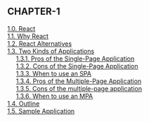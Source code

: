 ## CHAPTER-1
   [1.0. React](CHAPTER-1.md#1.0.-React)    
   [1.1. Why React](CHAPTER-1.md#11-why-react)    
   [1.2. React Alternatives](CHAPTER-1.md#12-React-Alternatives)  
   [1.3. Two Kinds of Applications](CHAPTER-1.md#13-Two-Kinds-of-Applications)  
   &nbsp;&nbsp;&nbsp;&nbsp;&nbsp;[1.3.1. Pros of the Single-Page Application](CHAPTER-1.md#131-pros-of-the-single-page-application)</pre>  
   &nbsp;&nbsp;&nbsp;&nbsp;&nbsp;[1.3.2. Cons of the Single-Page Application](CHAPTER-1.md#132-cons-of-the-single-page-application)</pre>  
   &nbsp;&nbsp;&nbsp;&nbsp;&nbsp;[1.3.3. When to use an SPA](CHAPTER-1.md#133-when-to-use-an-spa)</pre>  
   &nbsp;&nbsp;&nbsp;&nbsp;&nbsp;[1.3.4. Pros of the Multiple-Page Application](CHAPTER-1.md#134-pros-of-the-multiple-page-application)</pre>  
   &nbsp;&nbsp;&nbsp;&nbsp;&nbsp;[1.3.5. Cons of the multiple-page application](CHAPTER-1.md#135-cons-of-the-single-page-application)</pre>  
   &nbsp;&nbsp;&nbsp;&nbsp;&nbsp;[1.3.6. When to use an MPA](CHAPTER-1.md#136-when-to-use-an-mpa)</pre>   
   [1.4. Outline](CHAPTER-1.md#14-outline)   
   [1.5. Sample Application](CHAPTER-1.md#15-sample-application)   
    



